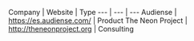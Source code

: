 Company | Website | Type
--- | --- | ---
Audiense | https://es.audiense.com/ | Product
The Neon Project | http://theneonproject.org | Consulting
